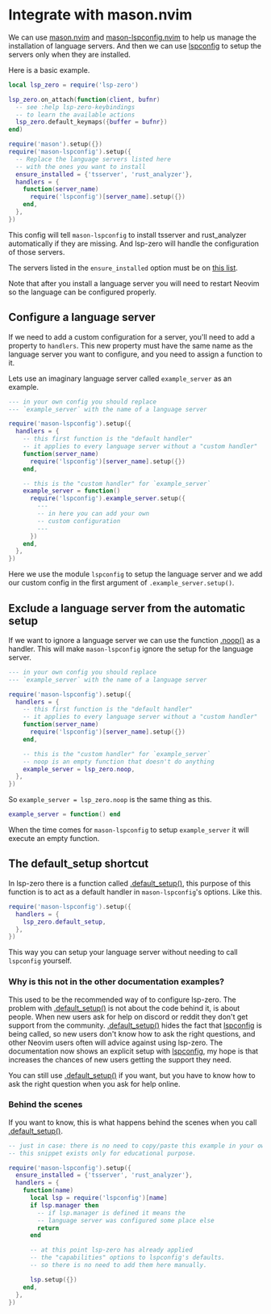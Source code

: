 # Integrate with mason.nvim

We can use [mason.nvim](https://github.com/williamboman/mason.nvim) and [mason-lspconfig.nvim](https://github.com/williamboman/mason-lspconfig.nvim) to help us manage the installation of language servers. And then we can use [lspconfig](https://github.com/neovim/nvim-lspconfig) to setup the servers only when they are installed.

Here is a basic example.

```lua
local lsp_zero = require('lsp-zero')

lsp_zero.on_attach(function(client, bufnr)
  -- see :help lsp-zero-keybindings
  -- to learn the available actions
  lsp_zero.default_keymaps({buffer = bufnr})
end)

require('mason').setup({})
require('mason-lspconfig').setup({
  -- Replace the language servers listed here 
  -- with the ones you want to install
  ensure_installed = {'tsserver', 'rust_analyzer'},
  handlers = {
    function(server_name)
      require('lspconfig')[server_name].setup({})
    end,
  },
})
```

This config will tell `mason-lspconfig` to install tsserver and rust_analyzer automatically if they are missing. And lsp-zero will handle the configuration of those servers.

The servers listed in the `ensure_installed` option must be on [this list](https://github.com/williamboman/mason-lspconfig.nvim#available-lsp-servers).

Note that after you install a language server you will need to restart Neovim so the language can be configured properly.

## Configure a language server

If we need to add a custom configuration for a server, you'll need to add a property to `handlers`. This new property must have the same name as the language server you want to configure, and you need to assign a function to it.

Lets use an imaginary language server called `example_server` as an example.

```lua
--- in your own config you should replace 
--- `example_server` with the name of a language server

require('mason-lspconfig').setup({
  handlers = {
    -- this first function is the "default handler"
    -- it applies to every language server without a "custom handler"
    function(server_name)
      require('lspconfig')[server_name].setup({})
    end,

    -- this is the "custom handler" for `example_server`
    example_server = function()
      require('lspconfig').example_server.setup({
        ---
        -- in here you can add your own
        -- custom configuration
        ---
      })
    end,
  },
})
```

Here we use the module `lspconfig` to setup the language server and we add our custom config in the first argument of `.example_server.setup()`.

## Exclude a language server from the automatic setup

If we want to ignore a language server we can use the function [.noop()](https://github.com/VonHeikemen/lsp-zero.nvim/blob/v3.x/doc/md/api-reference.md#noop) as a handler. This will make `mason-lspconfig` ignore the setup for the language server.

```lua
--- in your own config you should replace 
--- `example_server` with the name of a language server

require('mason-lspconfig').setup({
  handlers = {
    -- this first function is the "default handler"
    -- it applies to every language server without a "custom handler"
    function(server_name)
      require('lspconfig')[server_name].setup({})
    end,

    -- this is the "custom handler" for `example_server`
    -- noop is an empty function that doesn't do anything
    example_server = lsp_zero.noop,
  },
})
```

So `example_server = lsp_zero.noop` is the same thing as this.

```lua
example_server = function() end
```

When the time comes for `mason-lspconfig` to setup `example_server` it will execute an empty function.

## The default_setup shortcut

In lsp-zero there is a function called [.default_setup()](https://github.com/VonHeikemen/lsp-zero.nvim/blob/v3.x/doc/md/api-reference.md#default_setupserver), this purpose of this function is to act as a default handler in `mason-lspconfig`'s options. Like this.

```lua
require('mason-lspconfig').setup({
  handlers = {
    lsp_zero.default_setup,
  },
})
```

This way you can setup your language server without needing to call `lspconfig` yourself.

### Why is this not in the other documentation examples?

This used to be the recommended way of to configure lsp-zero. The problem with [.default_setup()](https://github.com/VonHeikemen/lsp-zero.nvim/blob/v3.x/doc/md/api-reference.md#default_setupserver) is not about the code behind it, is about people. When new users ask for help on discord or reddit they don't get support from the community. [.default_setup()](https://github.com/VonHeikemen/lsp-zero.nvim/blob/v3.x/doc/md/api-reference.md#default_setupserver) hides the fact that [lspconfig](https://github.com/neovim/nvim-lspconfig) is being called, so new users don't know how to ask the right questions, and other Neovim users often will advice against using lsp-zero. The documentation now shows an explicit setup with [lspconfig](https://github.com/neovim/nvim-lspconfig), my hope is that increases the chances of new users getting the support they need.

You can still use [.default_setup()](https://github.com/VonHeikemen/lsp-zero.nvim/blob/v3.x/doc/md/api-reference.md#default_setupserver) if you want, but you have to know how to ask the right question when you ask for help online.

### Behind the scenes

If you want to know, this is what happens behind the scenes when you call [.default_setup()](https://github.com/VonHeikemen/lsp-zero.nvim/blob/v3.x/doc/md/api-reference.md#default_setupserver).

```lua
-- just in case: there is no need to copy/paste this example in your own config
-- this snippet exists only for educational purpose.

require('mason-lspconfig').setup({
  ensure_installed = {'tsserver', 'rust_analyzer'},
  handlers = {
    function(name)
      local lsp = require('lspconfig')[name]
      if lsp.manager then
        -- if lsp.manager is defined it means the
        -- language server was configured some place else
        return
      end

      -- at this point lsp-zero has already applied
      -- the "capabilities" options to lspconfig's defaults. 
      -- so there is no need to add them here manually.

      lsp.setup({})
    end,
  },
})
```

